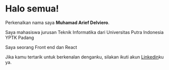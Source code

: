 # Halo semua! 

Perkenalkan nama saya **Muhamad Arief Delviero**.

Saya mahasiswa jurusan Teknik Informatika dari Universitas Putra Indonesia YPTK Padang

Saya seorang Front end dan React

Jika kamu tertarik untuk berkenalan denganku, silakan ikuti akun [Linkedin](https://www.linkedin.com/in/ariefvero/)ku ya.
